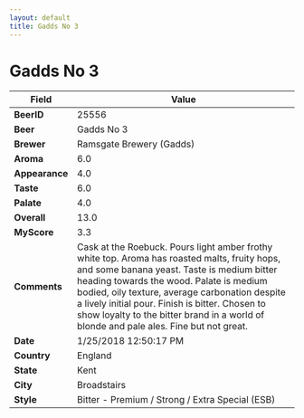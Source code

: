 ```yaml
---
layout: default
title: Gadds No 3 
---
```


# Gadds No 3 

| Field         | Value     |
|---------------|-----------|
| **BeerID** | 25556 |
| **Beer** | Gadds No 3  |
| **Brewer** | Ramsgate Brewery (Gadds) |
| **Aroma** | 6.0 |
| **Appearance** | 4.0 |
| **Taste** | 6.0 |
| **Palate** | 4.0 |
| **Overall** | 13.0 |
| **MyScore** | 3.3 |
| **Comments** | Cask at the Roebuck. Pours light amber frothy white top. Aroma has roasted malts, fruity hops, and some banana yeast. Taste is medium bitter heading towards the wood. Palate is medium bodied, oily texture, average carbonation despite a lively initial pour. Finish is bitter. Chosen to show loyalty to the bitter brand in a world of blonde and pale ales. Fine but not great. |
| **Date** | 1/25/2018 12:50:17 PM |
| **Country** | England |
| **State** | Kent |
| **City** | Broadstairs |
| **Style** | Bitter - Premium / Strong / Extra Special (ESB) |
